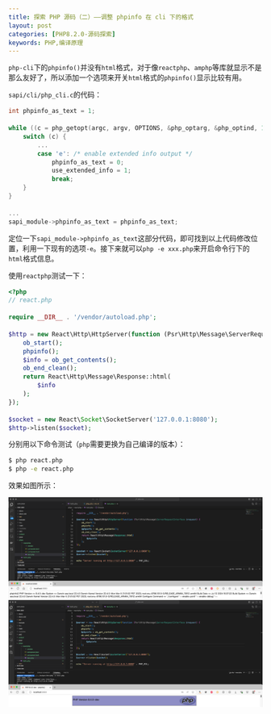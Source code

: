```yaml
---
title: 探索 PHP 源码（二）——调整 phpinfo 在 cli 下的格式
layout: post
categories: [PHP8.2.0-源码探索]
keywords: PHP,编译原理
---
```


`php-cli`下的`phpinfo()`并没有`html`格式，对于像`reactphp`、`amphp`等库就显示不是那么友好了，所以添加一个选项来开关`html`格式的`phpinfo()`显示比较有用。

`sapi/cli/php_cli.c`的代码：

```cpp
int phpinfo_as_text = 1;

while ((c = php_getopt(argc, argv, OPTIONS, &php_optarg, &php_optind, 1, 2))!=-1) {
    switch (c) {
        ...
        case 'e': /* enable extended info output */
            phpinfo_as_text = 0;
            use_extended_info = 1;
            break;
    }
}

...
sapi_module->phpinfo_as_text = phpinfo_as_text;
```

定位一下`sapi_module->phpinfo_as_text`这部分代码，即可找到以上代码修改位置，利用一下现有的选项`-e`。接下来就可以`php -e xxx.php`来开启命令行下的`html`格式信息。

使用`reactphp`测试一下：

```php
<?php
// react.php

require __DIR__ . '/vendor/autoload.php';

$http = new React\Http\HttpServer(function (Psr\Http\Message\ServerRequestInterface $request) {
    ob_start();
    phpinfo();
    $info = ob_get_contents();
    ob_end_clean();
    return React\Http\Message\Response::html(
        $info
    );
});

$socket = new React\Socket\SocketServer('127.0.0.1:8080');
$http->listen($socket);
```

分别用以下命令测试（`php`需要更换为自己编译的版本）：

```bash
$ php react.php
$ php -e react.php
```

效果如图所示：

![cli_raw](/assets/images/2024/0711/cli_raw.png)
![cli_html](/assets/images/2024/0711/cli_html.png)
